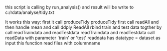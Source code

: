 this script is calling by run_analysis() and result will be write to c:/rdata/analyse/tidy.txt

It works this way:
first it call produceTidy
produceTidy first call readAll and then handle mean and call ddply
ReadAll rbind train and test data togther by call readTraindata and readTestdata
readTraindata and readTestdata call readData with parameter 'train' or 'test'
readdata has datatype = dataset as input
this function read files with columnname